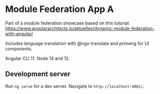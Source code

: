 # Module Federation App A

Part of a module federation showcase based on this tutorial:
https://www.angulararchitects.io/aktuelles/dynamic-module-federation-with-angular/

Includes language translation with @ngx-translate and primeng for UI components.

Angular CLI 11. Node 14 and 12.

## Development server

Run `ng serve` for a dev server. Navigate to `http://localhost:4001/`.
